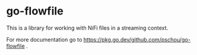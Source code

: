 # go-flowfile

This is a library for working with NiFi files in a streaming context.

For more documentation go to https://pkg.go.dev/github.com/pschou/go-flowfile .
